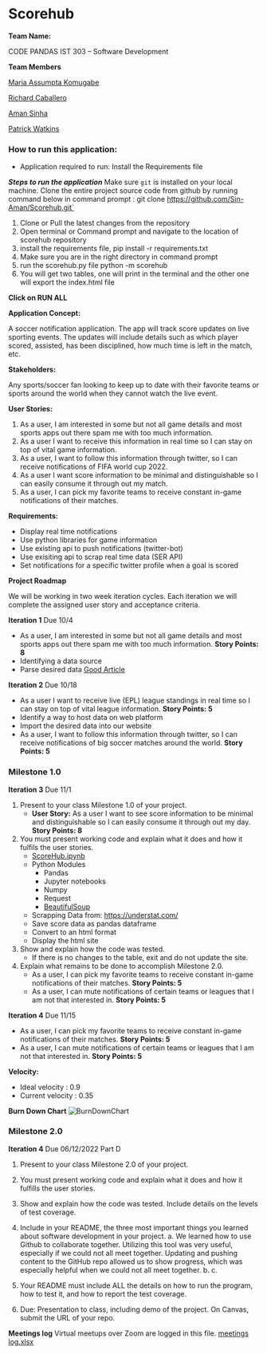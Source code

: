 # **Scorehub**

**Team Name:**

CODE PANDAS
IST 303 – Software Development

**Team Members**

 [Maria Assumpta Komugabe](https://cgu.instructure.com/groups/6458/users/19802)

 [Richard Caballero](https://cgu.instructure.com/groups/6458/users/17970)

 [Aman Sinha](https://cgu.instructure.com/groups/6458/users/18675)

 [Patrick Watkins](https://cgu.instructure.com/groups/6458/users/19938)

### How to run this application:

* Application required to run:
  Install the Requirements file 
  

***Steps to run the application***
Make sure `git` is installed on your local machine. Clone the entire project source code from github by running command below in command prompt :
git clone https://github.com/Sin-Aman/Scorehub.git`
1. Clone or Pull the latest changes from the repository
2. Open terminal or Command prompt and navigate to the location of scorehub repository
3. install the requirements file,  pip install -r requirements.txt
4. Make sure you are in the right directory in command prompt
5. run the scorehub.py file  python -m scorehub
6. You will get two tables, one will print in the terminal and the other one will export the index.html file



**Click on RUN ALL**
 
**Application Concept:**

A soccer notification application. The app will track score updates on live sporting events. The updates will include details such as which player scored, assisted, has been disciplined, how much time is left in the match, etc.

**Stakeholders:**

Any sports/soccer fan looking to keep up to date with their favorite teams or sports around the world when they cannot watch the live event.

**User Stories:**

1. As a user, I am interested in some but not all game details and most sports apps out there spam me with too much information. 
2. As a user I want to receive this information in real time so I can stay on top of vital game information. 
3. As a user, I want to follow this information through twitter, so I can receive notifications of FIFA world cup 2022.
4. As a user I want score information to be minimal and distinguishable so I can easily consume it through out my match. 
5. As a user, I can pick my favorite teams to receive constant in-game notifications of their matches.

**Requirements:**

* Display real time notifications
*  Use python libraries for game information
* Use existing api to push notifications (twitter-bot)
* Use exisiting api to scrap real time data (SER API)
* Set notifications for a specific twitter profile when a goal is scored




**Project Roadmap**

We will be working in two week iteration cycles. Each iteration we will complete the assigned user story and acceptance criteria. 

**Iteration 1** Due 10/4

* As a user, I am interested in some but not all game details and most sports apps out there spam me with too much information. **Story Points: 8** 
* Identifying a data source
* Parse desired data [Good Article](https://towardsdatascience.com/web-scraping-advanced-football-statistics-11cace1d863a) 

**Iteration 2** Due 10/18

* As a user I want to receive live (EPL) league standings in real time so I can stay on top of vital league information. **Story Points: 5**
* Identify a way to host data on web platform
* Import the desired data into our website 
* As a user, I want to follow this information through twitter, so I can receive notifications of big soccer matches around the world. **Story Points: 5** 

### Milestone 1.0
**Iteration 3** Due 11/1
1. Present to your class Milestone 1.0 of your project.
   - **User Story:** As a user I want to see score information to be minimal and distinguishable so I can easily consume it through out my day. **Story Points: 8**
2. You must present working code and explain what it does and how it fulfils the user stories.
   - [ScoreHub.ipynb](https://github.com/Sin-Aman/Scorehub/blob/main/ScoreHub.ipynb)
   - Python Modules
      - Pandas
      - Jupyter notebooks
      - Numpy
      - Request
      - [BeautifulSoup](https://pypi.org/project/beautifulsoup4/)
   - Scrapping Data from: https://understat.com/
   - Save score data as pandas dataframe
   - Convert to an html format
   - Display the html site
3. Show and explain how the code was tested.
   - If there is no changes to the table, exit and do not update the site. 
4. Explain what remains to be done to accomplish Milestone 2.0.
   - As a user, I can pick my favorite teams to receive constant in-game notifications of their matches. **Story Points: 5** 
   - As a user, I can mute notifications of certain teams or leagues that I am not that interested in. **Story Points: 5** 


**Iteration 4** Due 11/15

* As a user, I can pick my favorite teams to receive constant in-game notifications of their matches. **Story Points: 5** 
* As a user, I can mute notifications of certain teams or leagues that I am not that interested in. **Story Points: 5** 

**Velocity:** 
* Ideal velocity : 0.9
* Current velocity : 0.35

**Burn Down Chart**
![BurnDownChart](https://user-images.githubusercontent.com/108439592/197363025-ae7b7d30-4cf4-4912-ab07-a7115fca19c0.jpg)


### Milestone 2.0
**Iteration 4** Due 06/12/2022
Part D

1. Present to your class Milestone 2.0 of your project.
2. You must present working code and explain what it does and how it fulfills the user stories.
3. Show and explain how the code was tested. Include details on the levels of test coverage.
4. Include in your README, the three most important things you learned about software development in your project.
a. We learned how to use Github to collaborate together. Utilizing this tool was very useful, especially if we could not all meet together. Updating and pushing content to the GitHub repo allowed us to show progress, which was especially helpful when we could not all meet together.
b.
c.


5. Your README must include ALL the details on how to run the program, how to test it, and how to report the test coverage. 
6. Due: Presentation to class, including demo of the project. On Canvas, submit the URL of your repo.

**Meetings log**
Virtual meetups over Zoom are logged in this file.
[meetings log.xlsx](https://github.com/Sin-Aman/Scorehub/files/9912684/meetings.log.xlsx)
